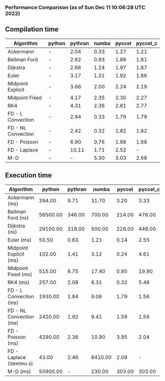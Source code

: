 ### Performance Comparison (as of Sun Dec 11 10:06:28 UTC 2022)
## Compilation time
Algorithm                 | python                    | pythran                   | numba                     | pyccel                    | pyccel_c                 
------------------------- | ------------------------- | ------------------------- | ------------------------- | ------------------------- | -------------------------
Ackermann                 | -                         | 2.04                      | 0.33                      | 1.27                      | 1.21                     
Bellman Ford              | -                         | 2.62                      | 0.93                      | 1.89                      | 1.81                     
Dijkstra                  | -                         | 2.68                      | 1.24                      | 1.97                      | 1.87                     
Euler                     | -                         | 3.17                      | 1.31                      | 1.92                      | 1.86                     
Midpoint Explicit         | -                         | 3.66                      | 2.00                      | 2.24                      | 2.19                     
Midpoint Fixed            | -                         | 4.17                      | 2.35                      | 2.30                      | 2.27                     
RK4                       | -                         | 4.31                      | 2.36                      | 2.81                      | 2.77                     
FD - L Convection         | -                         | 2.44                      | 0.33                      | 1.79                      | 1.79                     
FD - NL Convection        | -                         | 2.42                      | 0.32                      | 1.82                      | 1.82                     
FD - Poisson              | -                         | 6.90                      | 0.76                      | 1.88                      | 1.88                     
FD - Laplace              | -                         | 10.11                     | 1.71                      | 2.52                      | -                        
M-D                       | -                         | -                         | 5.30                      | 3.03                      | 2.68                     

## Execution time
Algorithm                 | python                    | pythran                   | numba                     | pyccel                    | pyccel_c                 
------------------------- | ------------------------- | ------------------------- | ------------------------- | ------------------------- | -------------------------
Ackermann (ms)            | 394.00                    | 9.71                      | 31.70                     | 3.20                      | 3.33                     
Bellman Ford (ns)         | 56500.00                  | 346.00                    | 700.00                    | 214.00                    | 476.00                   
Dijkstra (ns)             | 29100.00                  | 318.00                    | 500.00                    | 228.00                    | 449.00                   
Euler (ms)                | 50.50                     | 0.63                      | 1.21                      | 0.14                      | 2.55                     
Midpoint Explicit (ms)    | 102.00                    | 1.41                      | 3.12                      | 0.24                      | 4.61                     
Midpoint Fixed (ms)       | 515.00                    | 8.75                      | 17.40                     | 0.95                      | 19.90                    
RK4 (ms)                  | 257.00                    | 2.08                      | 6.31                      | 0.32                      | 5.48                     
FD - L Convection (ms)    | 1930.00                   | 1.84                      | 9.06                      | 1.79                      | 1.56                     
FD - NL Convection (ms)   | 2420.00                   | 1.92                      | 9.41                      | 1.59                      | 1.56                     
FD - Poisson (ms)         | 4290.00                   | 2.36                      | 10.90                     | 3.95                      | 2.04                     
FD - Laplace (\textmu s)  | 43.00                     | 2.46                      | 8410.00                   | 2.09                      | -                        
M-D (ms)                  | 50900.00                  | -                         | 230.00                    | 303.00                    | 303.00                   
